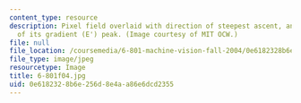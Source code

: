 ```yaml
---
content_type: resource
description: Pixel field overlaid with direction of steepest ascent, and interpolation
  of its gradient (E') peak. (Image courtesy of MIT OCW.)
file: null
file_location: /coursemedia/6-801-machine-vision-fall-2004/0e6182328b6e256d8e4aa86e6dcd2355_6-801f04.jpg
file_type: image/jpeg
resourcetype: Image
title: 6-801f04.jpg
uid: 0e618232-8b6e-256d-8e4a-a86e6dcd2355
---
```

